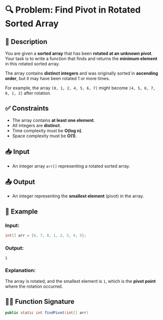 # 🔍 Problem: Find Pivot in Rotated Sorted Array

## 🧠 Description

You are given a **sorted array** that has been **rotated at an unknown pivot**. Your task is to write a function that finds and returns the **minimum element** in this rotated sorted array.

The array contains **distinct integers** and was originally sorted in **ascending order**, but it may have been rotated 1 or more times.

For example, the array `[0, 1, 2, 4, 5, 6, 7]` might become `[4, 5, 6, 7, 0, 1, 2]` after rotation.

## ✅ Constraints

- The array contains **at least one element**.
- All integers are **distinct**.
- Time complexity must be **O(log n)**.
- Space complexity must be **O(1)**.

## 📥 Input

- An integer array `arr[]` representing a rotated sorted array.

## 📤 Output

- An integer representing the **smallest element** (pivot) in the array.

## 🧪 Example

### Input:
```java
int[] arr = {6, 7, 8, 1, 2, 3, 4, 5};
```

### Output:
```
1
```

### Explanation:
The array is rotated, and the smallest element is `1`, which is the **pivot point** where the rotation occurred.

## 🧑‍💻 Function Signature
```java
public static int findPivot(int[] arr)
```